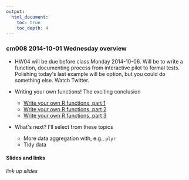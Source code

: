 ```yaml
---
output:
  html_document:
    toc: true
    toc_depth: 4
---
```


### cm008 2014-10-01 Wednesday overview

  * HW04 will be due before class Monday 2014-10-06. Will be to write a function, documenting process from interactive pilot to formal tests. Polishing today's last example will be option, but you could do something else. Watch Twitter.
  * Writing your own functions! The exciting conclusion
    - [Write your own R functions, part 1](block011_write-your-own-function-01.html)
    - [Write your own R functions, part 2](block011_write-your-own-function-02.html)
    - [Write your own R functions, part 3](block011_write-your-own-function-03.html)

  * What's next? I'll select from these topics
    - More data aggregation with, e.g., `plyr`
    - Tidy data
    
#### Slides and links

*link up slides*
